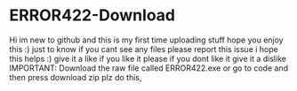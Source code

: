 # ERROR422-Download
Hi im new to github and this is my first time uploading stuff hope you enjoy this :)
just to know if you cant see any files please report this issue i hope this helps :)
give it a like if you like it please if you dont like it give it a dislike
IMPORTANT: Download the raw file called ERROR422.exe or go to code and then press download zip plz do this,
